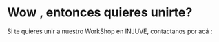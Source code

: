 # Wow , entonces quieres unirte?
Si te quieres unir a nuestro WorkShop en INJUVE, contactanos por acá : 
